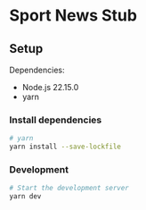 # Sport News Stub

## Setup

Dependencies:

- Node.js 22.15.0
- yarn

### Install dependencies

```bash
# yarn
yarn install --save-lockfile
```

### Development

```bash
# Start the development server
yarn dev
```
